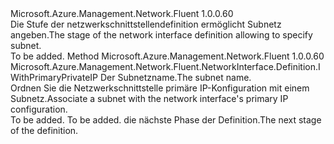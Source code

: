 <Type Name="IWithPrimaryNetworkSubnet" FullName="Microsoft.Azure.Management.Network.Fluent.NetworkInterface.Definition.IWithPrimaryNetworkSubnet">
  <TypeSignature Language="C#" Value="public interface IWithPrimaryNetworkSubnet" />
  <TypeSignature Language="ILAsm" Value=".class public interface auto ansi abstract IWithPrimaryNetworkSubnet" />
  <TypeSignature Language="DocId" Value="T:Microsoft.Azure.Management.Network.Fluent.NetworkInterface.Definition.IWithPrimaryNetworkSubnet" />
  <TypeSignature Language="VB.NET" Value="Public Interface IWithPrimaryNetworkSubnet" />
  <TypeSignature Language="F#" Value="type IWithPrimaryNetworkSubnet = interface" />
  <AssemblyInfo>
    <AssemblyName>Microsoft.Azure.Management.Network.Fluent</AssemblyName>
    <AssemblyVersion>1.0.0.60</AssemblyVersion>
  </AssemblyInfo>
  <Interfaces />
  <Docs>
    <summary>
            <span data-ttu-id="9c1ca-101">Die Stufe der netzwerkschnittstellendefinition ermöglicht Subnetz angeben.</span><span class="sxs-lookup"><span data-stu-id="9c1ca-101">The stage of the network interface definition allowing to specify subnet.</span></span>
            </summary>
    <remarks>To be added.</remarks>
  </Docs>
  <Members>
    <Member MemberName="WithSubnet">
      <MemberSignature Language="C#" Value="public Microsoft.Azure.Management.Network.Fluent.NetworkInterface.Definition.IWithPrimaryPrivateIP WithSubnet (string name);" />
      <MemberSignature Language="ILAsm" Value=".method public hidebysig newslot virtual instance class Microsoft.Azure.Management.Network.Fluent.NetworkInterface.Definition.IWithPrimaryPrivateIP WithSubnet(string name) cil managed" />
      <MemberSignature Language="DocId" Value="M:Microsoft.Azure.Management.Network.Fluent.NetworkInterface.Definition.IWithPrimaryNetworkSubnet.WithSubnet(System.String)" />
      <MemberSignature Language="VB.NET" Value="Public Function WithSubnet (name As String) As IWithPrimaryPrivateIP" />
      <MemberSignature Language="F#" Value="abstract member WithSubnet : string -&gt; Microsoft.Azure.Management.Network.Fluent.NetworkInterface.Definition.IWithPrimaryPrivateIP" Usage="iWithPrimaryNetworkSubnet.WithSubnet name" />
      <MemberType>Method</MemberType>
      <AssemblyInfo>
        <AssemblyName>Microsoft.Azure.Management.Network.Fluent</AssemblyName>
        <AssemblyVersion>1.0.0.60</AssemblyVersion>
      </AssemblyInfo>
      <ReturnValue>
        <ReturnType>Microsoft.Azure.Management.Network.Fluent.NetworkInterface.Definition.IWithPrimaryPrivateIP</ReturnType>
      </ReturnValue>
      <Parameters>
        <Parameter Name="name" Type="System.String" />
      </Parameters>
      <Docs>
        <param name="name"><span data-ttu-id="9c1ca-102">Der Subnetzname.</span><span class="sxs-lookup"><span data-stu-id="9c1ca-102">The subnet name.</span></span></param>
        <summary>
            <span data-ttu-id="9c1ca-103">Ordnen Sie die Netzwerkschnittstelle primäre IP-Konfiguration mit einem Subnetz.</span><span class="sxs-lookup"><span data-stu-id="9c1ca-103">Associate a subnet with the network interface's primary IP configuration.</span></span>
            </summary>
        <returns>To be added.</returns>
        <remarks>To be added.</remarks>
        <return><span data-ttu-id="9c1ca-104">die nächste Phase der Definition.</span><span class="sxs-lookup"><span data-stu-id="9c1ca-104">The next stage of the definition.</span></span></return>
      </Docs>
    </Member>
  </Members>
</Type>